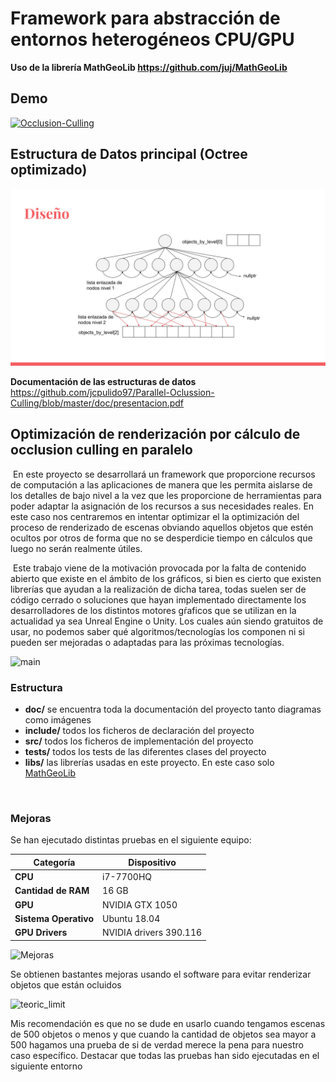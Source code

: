# Framework para abstracción de entornos heterogéneos CPU/GPU

**Uso de la librería MathGeoLib https://github.com/juj/MathGeoLib**

## Demo

[![Occlusion-Culling](https://video-to-markdown.netlify.com/.netlify/functions/image?url=https%3A%2F%2Fvimeo.com%2F348480920)](https://vimeo.com/348480920 "Occlusion-Culling")

## Estructura de Datos principal (Octree optimizado)
![arbol](https://raw.githubusercontent.com/jcpulido97/Parallel-Oclussion-Culling/master/doc/img/arbol.png)

**Documentación de las estructuras de datos** https://github.com/jcpulido97/Parallel-Oclussion-Culling/blob/master/doc/presentacion.pdf

## Optimización de renderización por cálculo de occlusion culling en paralelo



​		En este proyecto se desarrollará un framework que proporcione recursos de computación a las aplicaciones de manera que les permita aislarse de los detalles de bajo nivel a la vez que les proporcione de herramientas para poder adaptar la asignación de los recursos a sus necesidades reales. En este caso nos centraremos en intentar optimizar el la optimización del proceso de renderizado de escenas obviando aquellos objetos que estén ocultos por otros de forma que no se desperdicie tiempo en cálculos que luego no serán realmente útiles.

​		Este trabajo viene de la motivación provocada por la falta de contenido abierto que existe en el ámbito de los gráficos, si bien es cierto que existen librerías que ayudan a la realización de dicha tarea, todas suelen ser de código cerrado o soluciones que hayan implementado directamente los desarrolladores de los distintos motores gŕaficos que se utilizan en la actualidad ya sea Unreal Engine o Unity. Los cuales aún siendo gratuitos de usar, no podemos saber qué algoritmos/tecnologías los componen ni si pueden ser mejoradas o adaptadas para las próximas tecnologías. 

![main](https://raw.githubusercontent.com/jcpulido97/TFG/master/doc/img/screenshot.png?token=AFM4SFGQLZNL2OPI63JE7AC5CCQRA)

### Estructura

- **doc/** se encuentra toda la documentación del proyecto tanto diagramas como imágenes
- **include/** todos los ficheros de declaración del proyecto
- **src/** todos los ficheros de implementación del proyecto
- **tests/** todos los tests de las diferentes clases del proyecto
- **libs/** las librerías usadas en este proyecto. En este caso solo [MathGeoLib](https://github.com/juj/MathGeoLib)

​	

### Mejoras
Se han ejecutado distintas pruebas en el siguiente equipo:

| Categoría             | Dispositivo            |
| --------------------- | ---------------------- |
| **CPU**               | i7-7700HQ              |
| **Cantidad de RAM**   | 16 GB                  |
| **GPU**               | NVIDIA GTX 1050        |
| **Sistema Operativo** | Ubuntu 18.04           |
| **GPU Drivers**       | NVIDIA drivers 390.116 |

![Mejoras](https://raw.github.com/jcpulido97/TFG/master/doc/img/prune_benchmark.svg?sanitize=true)

Se obtienen bastantes mejoras usando el software para evitar renderizar objetos que están ocluidos

![teoric_limit](https://raw.github.com/jcpulido97/TFG/master/doc/img/teoric_limit.svg?sanitize=true)

Mis recomendación es que no se dude en usarlo cuando tengamos escenas de 500 objetos o menos y que cuando la cantidad de objetos sea mayor a 500 hagamos una prueba de si de verdad merece la pena para nuestro caso específico. Destacar que todas las pruebas han sido ejecutadas en el siguiente entorno

